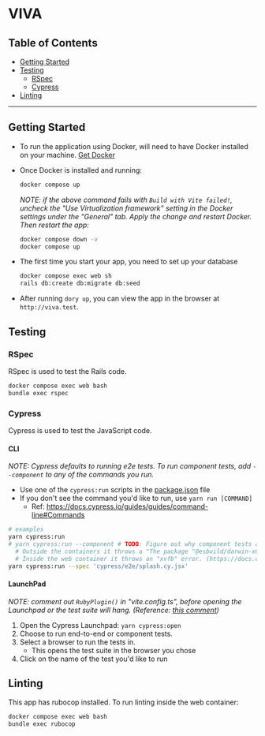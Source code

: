 # VIVA

## Table of Contents

- [Getting Started](#getting-started)
- [Testing](#testing)
  - [RSpec](#rspec)
  - [Cypress](#cypress)
- [Linting](#linting)

---

## Getting Started

- To run the application using Docker, will need to have Docker installed on your machine.
  [Get Docker](https://docs.docker.com/get-docker/)

- Once Docker is installed and running:

  ```bash
  docker compose up
  ```

  _NOTE: if the above command fails with `Build with Vite failed!`, uncheck the "Use Virtualization framework" setting in the Docker settings under the "General" tab. Apply the change and restart Docker. Then restart the app:_

  ```bash
  docker compose down -v
  docker compose up
  ```

- The first time you start your app, you need to set up your database

  ```bash
  docker compose exec web sh
  rails db:create db:migrate db:seed
  ```

- After running `dory up`, you can view the app in the browser at `http://viva.test`.

## Testing

### RSpec
RSpec is used to test the Rails code.

```bash
docker compose exec web bash
bundle exec rspec
```

### Cypress
Cypress is used to test the JavaScript code.

#### CLI
_NOTE: Cypress defaults to running e2e tests. To run component tests, add `--component` to any of the commands you run._

- Use one of the `cypress:run` scripts in the [package.json](./package.json) file
- If you don't see the command you'd like to run, use `yarn run [COMMAND]`
  - Ref: https://docs.cypress.io/guides/guides/command-line#Commands

``` bash
# examples
yarn cypress:run
# yarn cypress:run --component # TODO: Figure out why component tests are broken now.
  # Outside the containers it throws a "The package "@esbuild/darwin-x64" could not be found, and is needed by esbuild." error.
  # Inside the web container it throws an "xvfb" error. (https://docs.cypress.io/guides/continuous-integration/introduction#Xvfb)
yarn cypress:run --spec 'cypress/e2e/splash.cy.jsx'
```

#### LaunchPad
_NOTE: comment out `RubyPlugin()` in "vite.config.ts", before opening the Launchpad or the test suite will hang. (Reference: [this comment](https://github.com/cypress-io/cypress/issues/23903#issuecomment-1515286486))_

1. Open the Cypress Launchpad: `yarn cypress:open`
2. Choose to run end-to-end or component tests.
3. Select a browser to run the tests in.
    - This opens the test suite in the browser you chose
3. Click on the name of the test you'd like to run

## Linting

This app has rubocop installed. To run linting inside the web container:

```bash
docker compose exec web bash
bundle exec rubocop
```
